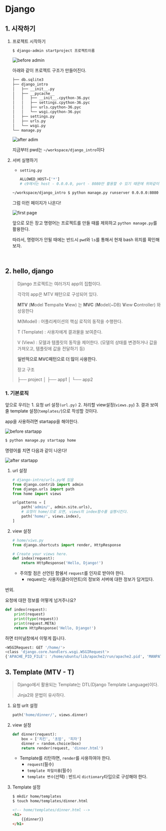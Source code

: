 # Django

## 1. 시작하기

1. 프로젝트 시작하기

   ```bash
   $ django-admin startproject 프로젝트이름
   ```

   ![before admin](/image/django_projet_init.PNG)

   아래와 같이 프로젝트 구조가 만들어진다.

   ```bash
   ├── db.sqlite3
   ├── django_intro
   │   ├── __init__.py
   │   ├── __pycache__
   │   │   ├── __init__.cpython-36.pyc
   │   │   ├── settings.cpython-36.pyc
   │   │   ├── urls.cpython-36.pyc
   │   │   └── wsgi.cpython-36.pyc
   │   ├── settings.py
   │   ├── urls.py
   │   └── wsgi.py
   └── manage.py
   ```

   ![after adim](/image/django_projet_init-1.PNG)

   지금부터 pwd는 `~/workspace/django_intro`이다

2. 서버 실행하기

   + `setting.py`

     ```python
     ALLOWED_HOST=['*']
     # c9에서는 host - 0.0.0.0, port - 8080만 활용할 수 있기 때문에 위와같이 설정한다.
     ```

   ```bash
   ~/workspace/django_intro $ python manage.py runserver 0.0.0.0:8080
   ```

   그럼 이런 페이지가 나온다!

   ![first page](/image/django_first_runserver.PNG)

   앞으로 모든 장고 명령어는 프로젝트를 만들 때를 제외하고 `python manage.py`를 활용한다.

   따라서, 명령어가 안될 때에는 반드시 `pwd`와 `ls`를 통해서 현재 bash 위치를 확인해보자.                                                                                                                                                                                                                                                                                                                                                                                                                                                                                                                                                                                                                                                                                                                                                                                                                                                                                                                                                                                                                                                                                                                                                                                                                                                                                                                                                                                                       

   ​                                                                                                                                                                                                                                                                                                                                                                                                                                                                                                                                                                                                                                                                                                                                                                                                                                                                                                                                                                                                                                                                                                                                                                                                                                                                                                                                                                                                                                                                                                                                                                                                                                                                                                                                                                                                                                                                                                                                                                                                                                                                                                                                                                           

## 2. hello, django

> Django 프로젝트는 여러가지 app의 집합이다.
>
> 각각의 app은 MTV 패턴으로 구성되어 있다.
>
> **MTV** (**M**odel **T**empalte **V**iew) 는 **MVC** (**M**odel(~DB) **V**iew **C**ontroller) 와 상응한다
>
> M(Model) : 어플리케이션의 핵심 로직의 동작을 수행한다.
>
> T (Template) : 사용자에게 결과물을 보여준다.
>
> V (View) : 모델과 템플릿의 동작을 제어한다. (모델의 상태를 변경하거나 값을 가져오고, 템플릿에 값을 전달하기 등)
>
> **일반적으로 MVC패턴으로 더 많이 사용한다.**
>
> 장고 구조
>
>  ├── project
>  │ ├── app1
>  │ └── app2

### 1. 기본로직

앞으로 우리는 1. 요청 url  설정`(url.py)` 2. 처리할 view설정(`views.py`) 3. 결과 보여줄 template 설정(`templates/`)으로 작성할 것이다.



app을 사용하려면 startapp을 해야한다.

![before startapp](/image/before_startapp.PNG)

```bash
$ python manage.py startapp home
```

명령어를 치면 다음과 같이 나온다!

![after startapp](/image/after_startapp.PNG)

1. url 설정

   ```python
   # django-intro/urls.py에 있음
   from django.contrib import admin
   from django.urls import path
   from home import views
   
   urlpatterns = [
       path('admin/', admin.site.urls),
       # 요청이 home/으로 오면, views의 index함수를 실행시킨다.
       path('home/', views.index),
   ]
   
   ```

   

2. view 설정

   ```python
   # home/viws.py
   from django.shortcuts import render, HttpResponse
   
   # Create your views here.
   def index(request):
       return HttpResponse('Hello, Django!')
   ```

   + 주의할 점은 선언된 함쉥서 `request`를 인자로 받아야 한다.
     + request는 사용자(클라이언트)의 정보와 서버에 대한 정보가 담겨있다.

번외.

요청에 대한 정보를 어떻게 넘겨주나요?

```python
def index(request):
    print(request)
    print(type(request))
    print(request.META)
    return HttpResponse('Hello, Django!')
```

하면 터미널창에서 이렇게 뜹니다.

```bash
<WSGIRequest: GET '/home/'>
<class 'django.core.handlers.wsgi.WSGIRequest'>
{'APACHE_PID_FILE': '/home/ubuntu/lib/apache2/run/apache2.pid', 'MANPATH': '/home/ubuntu/.nvm/versions/node/v6.11.2/share/man:/usr/local/rvm/rubies/ruby-2.4.0/share/man:/usr/local/man:/usr/local/share/man:/usr/share/man:/usr/local/rvm/man', 'rvm_bin_path': '/usr/local/rvm/bin', 'C9_SHARED': '/mnt/shared', 'PYENV_ROOT': '/home/ubuntu/.pyenv', 'C9_FULLNAME': 'Jiwon Ashley Ryu', 'GEM_HOME': '/usr/local/rvm/gems/ruby-2.4.0', 'NVM_CD_FLAGS': '', 'APACHE_RUN_USER': 'ubuntu', 'SHELL': '/bin/bash', 'TERM': 'screen', 'IRBRC': '/usr/local/rvm/rubies/ruby-2.4.0/.irbrc', 'SSH_CLIENT': '::ffff:10.240.1.27 41758 22', 'ISOUTPUTPANE': '0', 'NVM_PATH': '/home/ubuntu/.nvm/versions/node/v6.11.2/lib/node', 'C9_PORT': '8080', 'METEOR_IP': '0.0.0.0', 'MY_RUBY_HOME': '/usr/local/rvm/rubies/ruby-2.4.0', 'PHPRC': '/home/ubuntu/workspace', 'PYENV_VERSION': 'django-venv', 'LC_ALL': 'C.UTF-8', 'NVM_DIR': '/home/ubuntu/.nvm', 'USER': 'ubuntu', '_system_type': 'Linux', 'rvm_path': '/usr/local/rvm', 'PYENV_DIR': '/home/ubuntu/workspace/django_intro', 'C9_UID': '2330190', 'PYENV_VIRTUALENV_INIT': '1', 'VIRTUAL_ENV': '/home/ubuntu/.pyenv/versions/3.6.7/envs/django-venv', 'TMUX': '/tmp/tmux-1000/cloud92.2,1117,0', 'PYENV_VIRTUAL_ENV': '/home/ubuntu/.pyenv/versions/3.6.7/envs/django-venv', 'C9_IP': '0.0.0.0', 'rvm_prefix': '/usr/local', 'APACHE_LOG_DIR': '/home/ubuntu/lib/apache2/log', 'PATH': '/home/ubuntu/.pyenv/versions/django-venv/bin:/home/ubuntu/.pyenv/libexec:/home/ubuntu/.pyenv/plugins/python-build/bin:/home/ubuntu/.pyenv/plugins/pyenv-virtualenv/bin:/home/ubuntu/.pyenv/plugins/pyenv-virtualenv/shims:/home/ubuntu/.pyenv/shims:/home/ubuntu/.pyenv/bin:/home/ubuntu/.pyenv/shims:/home/ubuntu/.pyenv/bin:/home/ubuntu/.nvm/versions/node/v6.11.2/bin:/usr/local/rvm/gems/ruby-2.4.0/bin:/usr/local/rvm/gems/ruby-2.4.0@global/bin:/usr/local/rvm/rubies/ruby-2.4.0/bin:/mnt/shared/bin:/home/ubuntu/workspace/node_modules/.bin:/home/ubuntu/bin:/usr/local/sbin:/usr/local/bin:/usr/sbin:/usr/bin:/sbin:/bin:/mnt/shared/sbin:/opt/gitl:/opt/go/bin:/mnt/shared/c9/app.nw/bin:/usr/local/rvm/bin', 'C9_USER': 'ashleyryu', 'HGUSER': 'Jiwon Ashley Ryu', 'NVM_NODEJS_ORG_MIRROR': 'https://nodejs.org/dist', 'PWD': '/home/ubuntu/workspace/django_intro', 'APACHE_RUN_GROUP': 'ubuntu', 'LANG': 'C', 'NODE_PATH': '/mnt/shared/lib/node_modules', 'PYENV_HOOK_PATH': '/home/ubuntu/.pyenv/pyenv.d:/usr/local/etc/pyenv.d:/etc/pyenv.d:/usr/lib/pyenv/hooks:/home/ubuntu/.pyenv/plugins/pyenv-virtualenv/etc/pyenv.d', '_system_arch': 'x86_64', 'TMUX_PANE': '%0', '_OLD_VIRTUAL_PS1': '\\[\\033[01;32m\\]${C9_USER}\\[\\033[00m\\]:\\[\\033[01;34m\\]\\w\\[\\033[00m\\]$(__git_ps1 " (%s)") $ ', '_system_version': '14.04', 'C9_SH_EXECUTED': '1', 'rvm_version': '1.29.2 (latest)', 'PYENV_SHELL': 'bash', 'HOME': '/home/ubuntu', 'SHLVL': '4', 'C9_PID': '6743323', 'GOROOT': '/opt/go', 'LANGUAGE': 'C.UTF-8', 'C9_PROJECT': 'django-intro', 'LOGNAME': 'ubuntu', 'C9_EMAIL': 'ryujw0108@gmail.com', 'GEM_PATH': '/usr/local/rvm/gems/ruby-2.4.0:/usr/local/rvm/gems/ruby-2.4.0@global', 'SSH_CONNECTION': '::ffff:10.240.1.27 41758 ::ffff:172.17.0.43 22', 'LESSOPEN': '| /usr/bin/lesspipe %s', 'GOPATH': '/home/ubuntu/workspace', 'NVM_BIN': '/home/ubuntu/.nvm/versions/node/v6.11.2/bin', 'EMAIL': 'ryujw0108@gmail.com', 'NVM_IOJS_ORG_MIRROR': 'https://iojs.org/dist', 'PORT': '8080', 'METEOR_PORT': '8080', 'IP': '0.0.0.0', 'APACHE_LOCK_DIR': '/home/ubuntu/lib/apache2/lock', 'APACHE_RUN_DIR': '/home/ubuntu/lib/apache2/run', 'C9_HOSTNAME': 'django-intro-ashleyryu.c9users.io', 'LESSCLOSE': '/usr/bin/lesspipe %s %s', 'RUBY_VERSION': 'ruby-2.4.0', 'rvm_silence_path_mismatch_check_flag': '1', '_system_name': 'Ubuntu', 'BASH_FUNC__gnomeopen%%': '() {  if [ -e "$@" ]; then\n c9 "$@";\n return;\n fi;\n command xdg-open "$@"\n}', 'BASH_FUNC__xdgopen%%': '() {  if [ -e "$@" ]; then\n c9 "$@";\n return;\n fi;\n command xdg-open "$@"\n}', 'DJANGO_SETTINGS_MODULE': 'django_intro.settings', 'TZ': 'Asia/Seoul', 'RUN_MAIN': 'true', 'SERVER_NAME': 'ashleyryu-django-intro-6743323', 'GATEWAY_INTERFACE': 'CGI/1.1', 'SERVER_PORT': '8080', 'REMOTE_HOST': '', 'CONTENT_LENGTH': '', 'SCRIPT_NAME': '', 'SERVER_PROTOCOL': 'HTTP/1.1', 'SERVER_SOFTWARE': 'WSGIServer/0.2', 'REQUEST_METHOD': 'GET', 'PATH_INFO': '/home/', 'QUERY_STRING': '', 'REMOTE_ADDR': '10.240.1.50', 'CONTENT_TYPE': 'text/plain', 'HTTP_HOST': 'django-intro-ashleyryu.c9users.io:8080', 'HTTP_CACHE_CONTROL': 'max-age=0', 'HTTP_UPGRADE_INSECURE_REQUESTS': '1', 'HTTP_USER_AGENT': 'Mozilla/5.0 (Windows NT 10.0; Win64; x64) AppleWebKit/537.36 (KHTML, like Gecko) Chrome/71.0.3578.98 Safari/537.36', 'HTTP_ACCEPT': 'text/html,application/xhtml+xml,application/xml;q=0.9,image/webp,image/apng,*/*;q=0.8', 'HTTP_ACCEPT_ENCODING': 'gzip, deflate', 'HTTP_ACCEPT_LANGUAGE': 'ko-KR,ko;q=0.9,en-US;q=0.8,en;q=0.7', 'HTTP_COOKIE': '', 'HTTP_X_FORWARDED_PROTO': 'http', 'HTTP_X_FORWARDED_PORT': '80', 'HTTP_X_FORWARDED_FOR': '127.0.0.1', 'HTTP_CONNECTION': 'keep-alive', 'wsgi.input': <django.core.handlers.wsgi.LimitedStream object at 0x7f1b81375588>, 'wsgi.errors': <_io.TextIOWrapper name='<stderr>' mode='w' encoding='UTF-8'>, 'wsgi.version': (1, 0), 'wsgi.run_once': False, 'wsgi.url_scheme': 'http', 'wsgi.multithread': True, 'wsgi.multiprocess': False, 'wsgi.file_wrapper': <class 'wsgiref.util.FileWrapper'>}
```



## 3. Template (MTV - T)

> Django에서 활용되는 Template는 DTL(Django Template Language)이다.
>
>  Jinja2와 문법이 유사하다.



1. 요청 urlt 설정

   ```python
   path('home/dinner/', views.dinner)
   ```

   

2. view 설정

   ```python
   def dinner(request):
       box = ['치킨', '초밥', '피자']
       dinner = random.choice(box)
       return render(request, 'dinner.html')
   ```

   + Template를 리턴하면, `render`를 사용하여야 한다.
     + `request`(필수)
     + `template 파일이름`(필수)
     + `template 변수`(선택) : 반드시 `dictionary`타입으로 구성해야 한다.

3. Template 설정

   ```bash
   $ mkdir home/templates
   $ touch home/templates/dinner.html
   ```

   ```html
   <!-- home/templates/dinner.html -->
   <h1>
       {{dinner}}
   </h1>
   ```

   